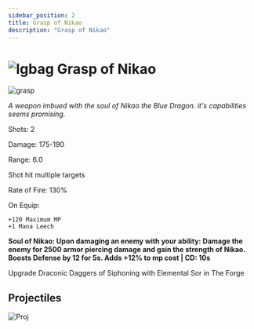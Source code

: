 ```yaml
---
sidebar_position: 2
title: Grasp of Nikao
description: "Grasp of Nikao"
---
```


# ![lgbag](https://raw.githubusercontent.com/Valor-Inc/Wiki/main/static/img/Tiered%20Bags/Legendary_Bag.png) Grasp of Nikao

![grasp](https://raw.githubusercontent.com/Valor-Inc/Wiki/main/static/img/weapons/blades/grasp.png)

<i> A weapon imbued with the soul of Nikao the Blue Dragon. it's capabilities seems promising. </i>


Shots: 2

Damage: 175-190

Range: 6.0

Shot hit multiple targets

Rate of Fire: 130%

On Equip:
   
    +120 Maximum MP
    +1 Mana Leech

**Soul of Nikao: Upon damaging an enemy with your ability: Damage the enemy for 2500 armor piercing damage and gain the strength of Nikao. Boosts Defense by 12 for 5s. Adds +12% to mp cost | CD: 10s**


Upgrade Draconic Daggers of Siphoning with Elemental Sor in The Forge
## Projectiles

![Proj](https://raw.githubusercontent.com/Valor-Inc/Wiki/main/static/img/weapons/blades/Projectiles/Grasp%20of%20Nikao.gif)
